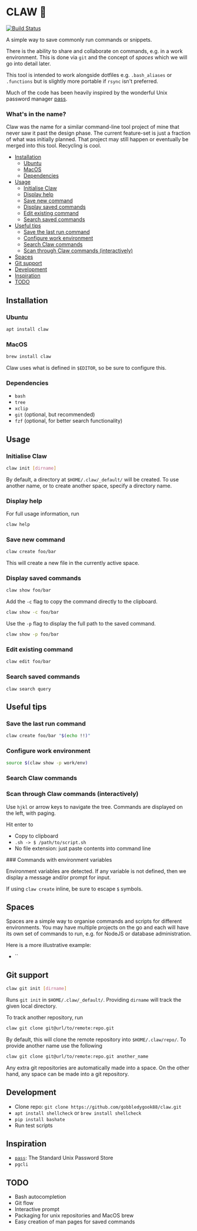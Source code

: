# CLAW 🦖 <!-- omit in toc -->

[![Build Status](https://travis-ci.org/gobbledygook88/claw.svg?branch=master)](https://travis-ci.org/gobbledygook88/claw)

A simple way to save commonly run commands or snippets.

There is the ability to share and collaborate on commands, e.g. in a work environment. This is done via `git` and the concept of _spaces_ which we will go into detail later.

This tool is intended to work alongside dotfiles e.g. `.bash_aliases` or `.functions` but is slightly more portable if `rsync` isn't preferred.

Much of the code has been heavily inspired by the wonderful Unix password manager [pass](https://www.passwordstore.org/).

### What's in the name?

Claw was the name for a similar command-line tool project of mine that never saw it past the design phase. The current feature-set is just a fraction of what was initially planned. That project may still happen or eventually be merged into this tool. Recycling is cool.

- [Installation](#installation)
    - [Ubuntu](#ubuntu)
    - [MacOS](#macos)
    - [Dependencies](#dependencies)
- [Usage](#usage)
    - [Initialise Claw](#initialise-claw)
    - [Display help](#display-help)
    - [Save new command](#save-new-command)
    - [Display saved commands](#display-saved-commands)
    - [Edit existing command](#edit-existing-command)
    - [Search saved commands](#search-saved-commands)
- [Useful tips](#useful-tips)
    - [Save the last run command](#save-the-last-run-command)
    - [Configure work environment](#configure-work-environment)
    - [Search Claw commands](#search-claw-commands)
    - [Scan through Claw commands (interactively)](#scan-through-claw-commands-interactively)
- [Spaces](#spaces)
- [Git support](#git-support)
- [Development](#development)
- [Inspiration](#inspiration)
- [TODO](#todo)

## Installation

### Ubuntu

```bash
apt install claw
```

### MacOS

```bash
brew install claw
```

Claw uses what is defined in `$EDITOR`, so be sure to configure this.

### Dependencies

* `bash`
* `tree`
* `xclip`
* `git` (optional, but recommended)
* `fzf` (optional, for better search functionality)

## Usage

### Initialise Claw

```bash
claw init [dirname]
```

By default, a directory at `$HOME/.claw/_default/` will be created. To use another name, or to create another space, specify a directory name.

### Display help

For full usage information, run

```bash
claw help
```

### Save new command

```bash
claw create foo/bar
```

This will create a new file in the currently active space.

### Display saved commands

```bash
claw show foo/bar
```

Add the `-c` flag to copy the command directly to the clipboard.

```bash
claw show -c foo/bar
```

Use the `-p` flag to display the full path to the saved command.

```bash
claw show -p foo/bar
```

### Edit existing command

```bash
claw edit foo/bar
```

### Search saved commands

```
claw search query
```

## Useful tips

### Save the last run command

```bash
claw create foo/bar "$(echo !!)"
```

### Configure work environment

```bash
source $(claw show -p work/env)
```

### Search Claw commands

### Scan through Claw commands (interactively)

Use `hjkl` or arrow keys to navigate the tree. Commands are displayed on the left, with paging.

Hit enter to

* Copy to clipboard
* `.sh -> $ /path/to/script.sh`
* No file extension: just paste contents into command line

### Commands with environment variables

Environment variables are detected. If any variable is not defined, then we display a message and/or prompt for input.

If using `claw create` inline, be sure to escape `$` symbols.

## Spaces

Spaces are a simple way to organise commands and scripts for different environments. You may have multiple projects on the go and each will have its own set of commands to run, e.g. for NodeJS or database administration.

Here is a more illustrative example:

* ``

## Git support

```bash
claw git init [dirname]
```

Runs `git init` in `$HOME/.claw/_default/`. Providing `dirname` will track the given local directory.

To track another repository, run

```bash
claw git clone git@url/to/remote:repo.git
```

By default, this will clone the remote repository into `$HOME/.claw/repo/`. To provide another name use the following

```bash
claw git clone git@url/to/remote:repo.git another_name
```

Any extra git repositories are automatically made into a space. On the other hand, any space can be made into a git repository.

## Development

* Clone repo: `git clone https://github.com/gobbledygook88/claw.git`
* `apt install shellcheck` or `brew install shellcheck`
* `pip install bashate`
* Run test scripts

## Inspiration

* [`pass`](https://www.passwordstore.org/): The Standard Unix Password Store
* `pgcli`

## TODO

* Bash autocompletion
* Git flow
* Interactive prompt
* Packaging for unix repositories and MacOS brew
* Easy creation of man pages for saved commands
